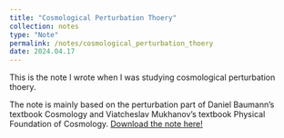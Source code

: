 ```yaml
---
title: "Cosmological Perturbation Thoery"
collection: notes
type: "Note"
permalink: /notes/cosmological_perturbation_thoery
date: 2024.04.17
---
```


This is the note I wrote when I was studying cosmological perturbation thoery.

The note is mainly based on the perturbation part of Daniel Baumann’s textbook Cosmology and Viatcheslav Mukhanov’s textbook Physical Foundation of Cosmology. [Download the note here!](https://qcoolcat.github.io/files/notes/Perturbation.pdf)
